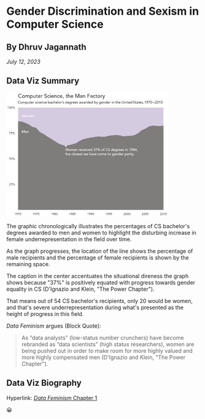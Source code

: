 # Gender Discrimination and Sexism in Computer Science
## By Dhruv Jagannath ##
*July 12, 2023*
## Data Viz Summary ##
![Gender Disparity in CS Degrees from 1970-2010](/CSDegreesByGender.jpg)

The graphic chronologically illustrates the percentages of CS bachelor's degrees awarded to men and women to highlight the disturbing increase in female underrepresentation in the field over time. 

As the graph progresses, the location of the line shows the percentage of male recipients and the percentage of female recipients is shown by the remaining space. 

The caption in the center accentuates the situational direness the graph shows because "37%" is positively equated with progress towards gender equality in CS (D'Ignazio and Klein, "The Power Chapter"). 

That means out of 54 CS bachelor's recipients, only 20 would be women, and that's severe underrepresentation during what's presented as the height of progress in this field.

*Data Feminism* argues (Block Quote):
> As “data analysts” (low-status number crunchers) have 
> become rebranded as “data scientists” (high status researchers), women are being pushed out in order to make 
> room for more highly valued and more highly compensated men (D'Ignazio and Klein, "The Power Chapter").
## Data Viz Biography ##

Hyperlink: [*Data Feminism* Chapter 1](https://data-feminism.mitpress.mit.edu/pub/vi8obxh7/release/4)

:grinning:


